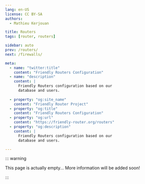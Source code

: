 ```yaml
---
lang: en-US
license: CC BY-SA
authors:
  - Mathieu Kerjouan

title: Routers
tags: [router, routers]

sidebar: auto
prev: /routers/
next: /firewalls/

meta:
  - name: "twitter:title"
    content: "Friendly Routers Configuration" 
  - name: "description" 
    content: | 
      Friendly Routers configuration based on our 
      database and users.
      
  - property: "og:site_name"
    content: "Friendly Router Project"
  - property: "og:title"
    content: "Friendly Routers Configuration"
  - property: "og:url"
    content: "https://friendly-router.org/routers"
  - property: "og:description"
    content: |
      Friendly Routers configuration based on our 
      database and users.

---
```


::: warning

This page is actually empty... More information will be added soon!

:::
